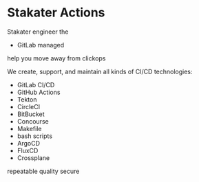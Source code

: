 # Stakater Actions

Stakater engineer the

- GitLab managed

help you move away from clickops

We create, support, and maintain all kinds of CI/CD technologies:

- GitLab CI/CD
- GitHub Actions
- Tekton
- CircleCI
- BitBucket
- Concourse
- Makefile
- bash scripts
- ArgoCD
- FluxCD
- Crossplane

repeatable
quality
secure
